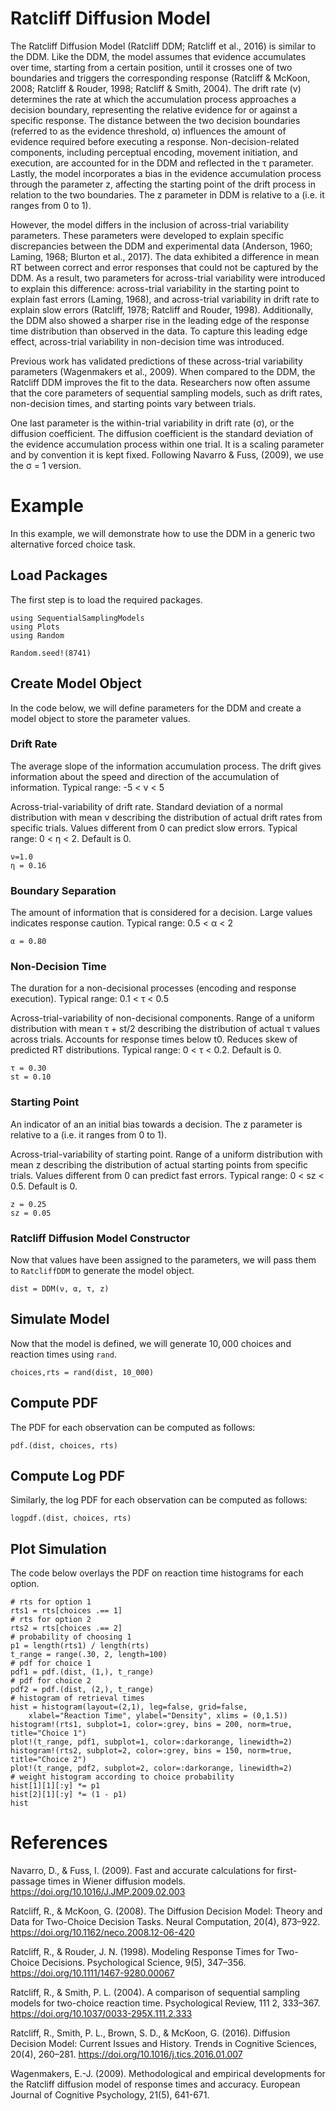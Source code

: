 # Ratcliff Diffusion Model

The Ratcliff Diffusion Model (Ratcliff DDM; Ratcliff et al., 2016) is similar to the DDM. Like the DDM, the model assumes that evidence accumulates over time, starting from a certain position, until it crosses one of two boundaries and triggers the corresponding response (Ratcliff & McKoon, 2008; Ratcliff & Rouder, 1998; Ratcliff & Smith, 2004). The drift rate (ν) determines the rate at which the accumulation process approaches a decision boundary, representing the relative evidence for or against a specific response. The distance between the two decision boundaries (referred to as the evidence threshold, α) influences the amount of evidence required before executing a response. Non-decision-related components, including perceptual encoding, movement initiation, and execution, are accounted for in the DDM and reflected in the τ parameter. Lastly, the model incorporates a bias in the evidence accumulation process through the parameter z, affecting the starting point of the drift process in relation to the two boundaries. The z parameter in DDM is relative to a (i.e. it ranges from 0 to 1).

However, the model differs in the inclusion of across-trial variability parameters. These parameters were developed to explain specific discrepancies between the DDM and experimental data (Anderson, 1960; Laming, 1968; Blurton et al., 2017). The data exhibited a difference in mean RT between correct and error responses that could not be captured by the DDM. As a result, two parameters for across-trial variability were introduced to explain this difference: across-trial variability in the starting point to explain fast errors (Laming, 1968), and across-trial variability in drift rate to explain slow errors (Ratcliff, 1978; Ratcliff and Rouder, 1998). Additionally, the DDM also showed a sharper rise in the leading edge of the response time distribution than observed in the data. To capture this leading edge effect, across-trial variability in non-decision time was introduced. 

Previous work has validated predictions of these across-trial variability parameters (Wagenmakers et al., 2009). When compared to the DDM, the Ratcliff DDM improves the fit to the data. Researchers now often assume that the core parameters of sequential sampling models, such as drift rates, non-decision times, and starting points vary between trials.

One last parameter is the within-trial variability in drift rate (σ), or the diffusion coefficient. The diffusion coefficient is the standard deviation of the evidence accumulation process within one trial. It is a scaling parameter and by convention it is kept fixed. Following Navarro & Fuss, (2009), we use the σ = 1 version.

# Example
In this example, we will demonstrate how to use the DDM in a generic two alternative forced choice task.

## Load Packages
The first step is to load the required packages.

```@example RatcliffDDM
using SequentialSamplingModels
using Plots
using Random

Random.seed!(8741)
```

## Create Model Object
In the code below, we will define parameters for the DDM and create a model object to store the parameter values. 

### Drift Rate

The average slope of the information accumulation process. The drift gives information about the speed and direction of the accumulation of information. Typical range: -5 < ν < 5

Across-trial-variability of drift rate. Standard deviation of a normal distribution with mean v describing the distribution of actual drift rates from specific trials. Values different from 0 can predict slow errors. Typical range: 0 < η < 2. Default is 0.

```@example RatcliffDDM
ν=1.0
η = 0.16
```

### Boundary Separation

The amount of information that is considered for a decision. Large values indicates response caution. Typical range: 0.5 < α < 2


```@example RatcliffDDM 
α = 0.80
```

### Non-Decision Time

The duration for a non-decisional processes (encoding and response execution). Typical range: 0.1 < τ < 0.5 

Across-trial-variability of non-decisional components. Range of a uniform distribution with mean τ + st/2 describing the distribution of actual τ values across trials. Accounts for response times below t0. Reduces skew of predicted RT distributions. Typical range: 0 < τ < 0.2. Default is 0.

```@example RatcliffDDM 
τ = 0.30
st = 0.10
```

### Starting Point

An indicator of an an initial bias towards a decision. The z parameter is relative to a (i.e. it ranges from 0 to 1).

Across-trial-variability of starting point. Range of a uniform distribution with mean z describing the distribution of actual starting points from specific trials. Values different from 0 can predict fast errors. Typical range: 0 < sz < 0.5. Default is 0.

```@example RatcliffDDM 
z = 0.25
sz = 0.05
```

### Ratcliff Diffusion Model Constructor 

Now that values have been assigned to the parameters, we will pass them to `RatcliffDDM` to generate the model object.

```@example RatcliffDDM 
dist = DDM(ν, α, τ, z)
```

## Simulate Model

Now that the model is defined, we will generate $10,000$ choices and reaction times using `rand`. 

 ```@example RatcliffDDM 
 choices,rts = rand(dist, 10_000)
```

## Compute PDF
The PDF for each observation can be computed as follows:

 ```@example RatcliffDDM 
pdf.(dist, choices, rts)
```
## Compute Log PDF
Similarly, the log PDF for each observation can be computed as follows:

 ```@example RatcliffDDM 
logpdf.(dist, choices, rts)
```

## Plot Simulation
The code below overlays the PDF on reaction time histograms for each option.

 ```@example RatcliffDDM 
# rts for option 1
rts1 = rts[choices .== 1]
# rts for option 2 
rts2 = rts[choices .== 2]
# probability of choosing 1
p1 = length(rts1) / length(rts)
t_range = range(.30, 2, length=100)
# pdf for choice 1
pdf1 = pdf.(dist, (1,), t_range)
# pdf for choice 2
pdf2 = pdf.(dist, (2,), t_range)
# histogram of retrieval times
hist = histogram(layout=(2,1), leg=false, grid=false,
     xlabel="Reaction Time", ylabel="Density", xlims = (0,1.5))
histogram!(rts1, subplot=1, color=:grey, bins = 200, norm=true, title="Choice 1")
plot!(t_range, pdf1, subplot=1, color=:darkorange, linewidth=2)
histogram!(rts2, subplot=2, color=:grey, bins = 150, norm=true, title="Choice 2")
plot!(t_range, pdf2, subplot=2, color=:darkorange, linewidth=2)
# weight histogram according to choice probability
hist[1][1][:y] *= p1
hist[2][1][:y] *= (1 - p1)
hist
```

# References

Navarro, D., & Fuss, I. (2009). Fast and accurate calculations for first-passage times in Wiener diffusion models. https://doi.org/10.1016/J.JMP.2009.02.003

Ratcliff, R., & McKoon, G. (2008). The Diffusion Decision Model: Theory and Data for Two-Choice Decision Tasks. Neural Computation, 20(4), 873–922. https://doi.org/10.1162/neco.2008.12-06-420

Ratcliff, R., & Rouder, J. N. (1998). Modeling Response Times for Two-Choice Decisions. Psychological Science, 9(5), 347–356. https://doi.org/10.1111/1467-9280.00067

Ratcliff, R., & Smith, P. L. (2004). A comparison of sequential sampling models for two-choice reaction time. Psychological Review, 111 2, 333–367. https://doi.org/10.1037/0033-295X.111.2.333

Ratcliff, R., Smith, P. L., Brown, S. D., & McKoon, G. (2016). Diffusion Decision Model: Current Issues and History. Trends in Cognitive Sciences, 20(4), 260–281. https://doi.org/10.1016/j.tics.2016.01.007

Wagenmakers, E.-J. (2009). Methodological and empirical developments for the Ratcliff diffusion model of response times and accuracy. European Journal of Cognitive Psychology, 21(5), 641-671.


